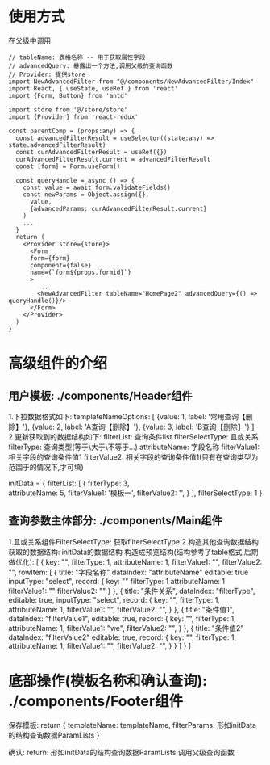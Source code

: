 # 使用方式
在父级中调用
```
// tableName: 表格名称 -- 用于获取属性字段
// advancedQuery: 暴露出一个方法,调用父级的查询函数
// Provider: 提供store
import NewAdvancedFilter from "@/components/NewAdvancedFilter/Index"
import React, { useState, useRef } from 'react'
import {Form, Button} from 'antd'

import store from '@/store/store'
import {Provider} from 'react-redux'

const parentComp = (props:any) => {
  const advancedFilterResult = useSelector((state:any) => state.advancedFilterResult)
  const curAdvancedFilterResult = useRef({})
  curAdvancedFilterResult.current = advancedFilterResult
  const [form] = Form.useForm()

  const queryHandle = async () => {
    const value = await form.validateFields()
    const newParams = Object.assign({},
      value,
      {advancedParams: curAdvancedFilterResult.current}
    )
    ...
  }
  return (
    <Provider store={store}>
      <Form
      form={form}
      component={false}
      name={`form${props.formid}`}
      >
        ...
        <NewAdvancedFilter tableName="HomePage2" advancedQuery={() => queryHandle()}/>
      </Form>
    </Provider>
  )
}

```

# 高级组件的介绍
## 用户模板: ./components/Header组件
1.下拉数据格式如下:
templateNameOptions: [
  {value: 1, label: '常用查询【删除】'},
  {value: 2, label: 'A查询【删除】'},
  {value: 3, label: 'B查询【删除】'}
]
2.更新获取到的数据结构如下:
filterList: 查询条件list
filterSelectType: 且或关系
filterType: 查询类型(等于\大于\不等于...)
attributeName: 字段名称
filterValue1: 相关字段的查询条件值1
filterValue2: 相关字段的查询条件值1(只有在查询类型为范围于的情况下,才可填)

initData = {
  filterList: [
    {
      filterType: 3,  
      attributeName: 5,
      filterValue1: '模板一',
      filterValue2: '',
    }
  ],
  filterSelectType: 1
}

## 查询参数主体部分: ./components/Main组件
1.且或关系组件FilterSelectType: 获取filterSelectType
2.构造其他查询数据结构
获取的数据结构: initData的数据结构
构造成预览结构(结构参考了table格式,后期做优化):
[
  {
    key: "",
    filterType: 1,
    attributeName: 1,
    filterValue1: "",
    filterValue2: "",
    rowItem: [
      {
        title: "字段名称"
        dataIndex: "attributeName"
        editable: true
        inputType: "select",
        record: {
          key: ""
          filterType: 1
          attributeName: 1
          filterValue1: ""
          filterValue2: ""
        }
      },
      {
        title: "条件关系",
        dataIndex: "filterType",
        editable: true,
        inputType: "select",
        record: {
          key: "",
          filterType: 1,
          attributeName: 1,
          filterValue1: "",
          filterValue2: "",
        }
      },
      {
        title: "条件值1",
        dataIndex: "filterValue1",
        editable: true,
        record: {
          key: "",
          filterType: 1,
          attributeName: 1,
          filterValue1: "we",
          filterValue2: "",
        }
      },
      {
        title: "条件值2"
        dataIndex: "filterValue2"
        editable: true,
        record: {
          key: "",
          filterType: 1,
          attributeName: 1,
          filterValue1: "",
          filterValue2: "",
        }
      }
    ]
  }
]

# 底部操作(模板名称和确认查询): ./components/Footer组件
保存模板:
return {
  templateName: templateName,
  filterParams: 形如initData的结构查询数据ParamLists
}

确认:
return: 形如initData的结构查询数据ParamLists
调用父级查询函数
